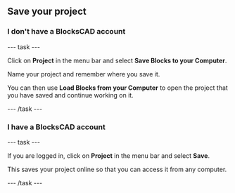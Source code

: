 ## Save your project

### I don't have a BlocksCAD account

--- task ---

Click on **Project** in the menu bar and select **Save Blocks to your Computer**. 

Name your project and remember where you save it. 
	
You can then use **Load Blocks from your Computer** to open the project that you have saved and continue working on it. 

--- /task ---

### I have a BlocksCAD account

--- task ---

If you are logged in, click on **Project** in the menu bar and select **Save**. 

This saves your project online so that you can access it from any computer. 

--- /task ---

